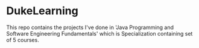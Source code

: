 # DukeLearning
This repo contains the projects I've done in 'Java Programming and Software Engineering Fundamentals' which is 
Specialization containing set of 5 courses.
